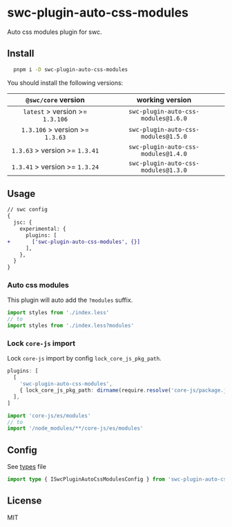 # swc-plugin-auto-css-modules

Auto css modules plugin for swc.

## Install

```bash
  pnpm i -D swc-plugin-auto-css-modules
```

You should install the following versions:

|`@swc/core` version|working version|
|:-:|:-:|
| `latest` > version >= `1.3.106`|`swc-plugin-auto-css-modules@1.6.0`|
| `1.3.106` > version >= `1.3.63`|`swc-plugin-auto-css-modules@1.5.0`|
| `1.3.63` > version >= `1.3.41`|`swc-plugin-auto-css-modules@1.4.0`|
| `1.3.41` > version >= `1.3.24`|`swc-plugin-auto-css-modules@1.3.0`|

## Usage

```diff
// swc config
{
  jsc: {
    experimental: {
      plugins: [
+       ['swc-plugin-auto-css-modules', {}]
      ],
    },
  }
}
```

### Auto css modules

This plugin will auto add the `?modules` suffix.

```ts
import styles from './index.less'
// to
import styles from './index.less?modules'
```

### Lock `core-js` import

Lock `core-js` import by config `lock_core_js_pkg_path`.

```ts
plugins: [
  [
    'swc-plugin-auto-css-modules',
    { lock_core_js_pkg_path: dirname(require.resolve('core-js/package.json')) },
  ],
]
```

```ts
import 'core-js/es/modules'
// to
import '/node_modules/**/core-js/es/modules'
```

## Config

See [types](./index.d.ts) file

```ts
import type { ISwcPluginAutoCssModulesConfig } from 'swc-plugin-auto-css-modules'
```

## License

MIT
